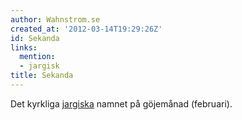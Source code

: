 ```yaml
---
author: Wahnstrom.se
created_at: '2012-03-14T19:29:26Z'
id: Sekanda
links:
  mention:
  - jargisk
title: Sekanda
---
```


Det kyrkliga [jargiska] namnet på göjemånad (februari).

  [jargiska]: jargisk
